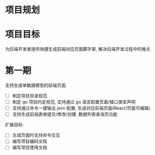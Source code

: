 # 项目规划

# 项目目标

为后端开发者提供快捷生成前端对应页面脚手架, 解决后端开发过程中的难点

# 第一期

支持生成单数据模型的前端页面.

- [ ] 制定项目目录规范
- [ ] 制定 go 项目约定规范, 支持通过 go 语言配置页面/接口类型声明
- [ ] 支持通过命令一键输出 json 配置, 生成对应前端页面(React/页面可编辑)
- [ ] 支持生成前端表单提交/修改/创建, 数据列表查询页功能

扩展目标:

- [ ] 生成页面时支持命令交互
- [ ] 编写项目编码文档
- [ ] 编写项目使用文档
